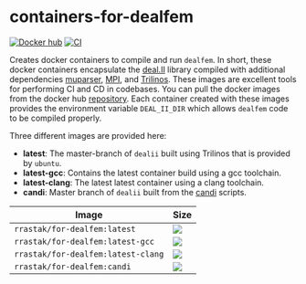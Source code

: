 # containers-for-dealfem
[![](https://img.shields.io/docker/pulls/rrastak/for-dealfem?style=plastic "Docker hub")](https://hub.docker.com/r/rrastak/for-dealfem)
[![CI](https://github.com/rezarastak/containers-for-dealfem/workflows/ci/badge.svg)](https://github.com/rezarastak/containers-for-dealfem/actions?query=workflow%3Aci)

Creates docker containers to compile and run `dealfem`.
In short, these docker containers encapsulate the [deal.II](https://dealii.org) library compiled with additional dependencies [muparser](https://beltoforion.de/en/muparser/), [MPI](https://en.wikipedia.org/wiki/Message_Passing_Interface), and [Trilinos](https://trilinos.github.io).
These images are excellent tools for performing CI and CD in codebases.
You can pull the docker images from the docker hub [repository](https://hub.docker.com/r/rrastak/for-dealfem).
Each container created with these images provides the environment variable `DEAL_II_DIR` which allows `dealfem` code to be compiled properly.

Three different images are provided here:
 * **latest**: The master-branch of `dealii` built using Trilinos that is provided by `ubuntu`.
 * **latest-gcc**: Contains the latest container build using a gcc toolchain.
 * **latest-clang**: The latest latest container using a clang toolchain.
 * **candi**: Master branch of `dealii` built from the [candi](https://github.com/dealii/candi) scripts.

 | Image | Size |
 |---|---|
 |`rrastak/for-dealfem:latest`    | ![](https://img.shields.io/docker/image-size/rrastak/for-dealfem/latest)|
 |`rrastak/for-dealfem:latest-gcc`    | ![](https://img.shields.io/docker/image-size/rrastak/for-dealfem/latest-gcc)|
 |`rrastak/for-dealfem:latest-clang`    | ![](https://img.shields.io/docker/image-size/rrastak/for-dealfem/latest-clang)|
 |`rrastak/for-dealfem:candi`    | ![](https://img.shields.io/docker/image-size/rrastak/for-dealfem/candi)|
